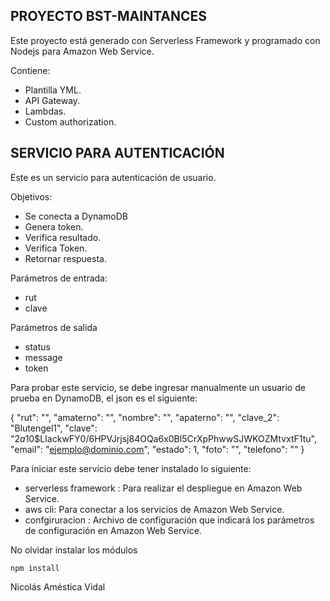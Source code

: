 ## PROYECTO BST-MAINTANCES

Este proyecto está generado con Serverless Framework y programado con Nodejs para Amazon Web Service.

Contiene:

- Plantilla YML.
- API Gateway.
- Lambdas.
- Custom authorization.


## SERVICIO PARA AUTENTICACIÓN

Este es un servicio para autenticación de usuario.

Objetivos:

- Se conecta a DynamoDB
- Genera token.
- Verifica resultado.
- Verifica Token.
- Retornar respuesta.

Parámetros de entrada:

- rut
- clave

Parámetros de salida

- status
- message
- token

Para probar este servicio, se debe ingresar manualmente un usuario de prueba en DynamoDB, el json es el siguiente:

{
    "rut": "",
    "amaterno": "",
    "nombre": "",
    "apaterno": "",
    "clave_2": "Blutengel1",
    "clave": "$2a$10$LIackwFY0/6HPVJrjsj84OQa6x0Bl5CrXpPhwwSJWKOZMtvxtF1tu",
    "email": "ejemplo@dominio.com",
    "estado": 1,
    "foto": "",
    "telefono": ""
}

Para iniciar este servicio debe tener instalado lo siguiente:

- serverless framework : Para realizar el despliegue en Amazon Web Service.
- aws cli: Para conectar a los servicios de Amazon Web Service.
- confgiruracion : Archivo de configuración que indicará los parámetros de configuración en Amazon Web Service.

No olvidar instalar los módulos

```
npm install

```

Nicolás Améstica Vidal